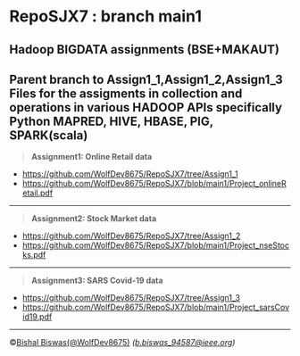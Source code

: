 # RepoSJX7 : branch main1
Hadoop BIGDATA assignments (BSE+MAKAUT)
---
Parent branch to Assign1_1,Assign1_2,Assign1_3
Files for the assigments in collection and operations in various HADOOP APIs specifically Python MAPRED, HIVE, HBASE, PIG, SPARK(scala) 
---
> __Assignment1: Online Retail data__
* https://github.com/WolfDev8675/RepoSJX7/tree/Assign1_1
* https://github.com/WolfDev8675/RepoSJX7/blob/main1/Project_onlineRetail.pdf
--- 
> __Assignment2: Stock Market data__
* https://github.com/WolfDev8675/RepoSJX7/tree/Assign1_2
* https://github.com/WolfDev8675/RepoSJX7/blob/main1/Project_nseStocks.pdf
---
> __Assignment3: SARS Covid-19 data__
* https://github.com/WolfDev8675/RepoSJX7/tree/Assign1_3
* https://github.com/WolfDev8675/RepoSJX7/blob/main1/Project_sarsCovid19.pdf
---


&copy;[Bishal Biswas(@WolfDev8675)](https://github.com/WolfDev8675)
_(b.biswas_94587@ieee.org)_
